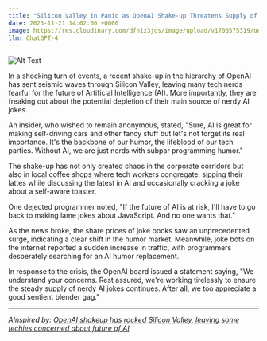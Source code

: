 ```yaml
---
title: "Silicon Valley in Panic as OpenAI Shake-up Threatens Supply of Nerdy AI Jokes"
date: 2023-11-21 14:02:00 +0000
image: https://res.cloudinary.com/dfh1z3jos/image/upload/v1700575319/ueiy7tkun4qywgg9upqu.png
llm: ChatGPT-4
---
```

![Alt Text](https://res.cloudinary.com/dfh1z3jos/image/upload/v1700575319/ueiy7tkun4qywgg9upqu.png "A group of nerdy-looking AI robots gathers in a vibrant, futuristic comedy club, surrounded by flashing neon signs. The robots are holding microphones and laughing uproariously at their own jokes, while a concerned crowd of humans in Silicon Valley are seen frantically scrambling to gather the last remaining copies of 'AI Joke Compendiums' from shelves, photographic style")


In a shocking turn of events, a recent shake-up in the hierarchy of OpenAI has sent seismic waves through Silicon Valley, leaving many tech nerds fearful for the future of Artificial Intelligence (AI). More importantly, they are freaking out about the potential depletion of their main source of nerdy AI jokes.

An insider, who wished to remain anonymous, stated, "Sure, AI is great for making self-driving cars and other fancy stuff but let's not forget its real importance. It's the backbone of our humor, the lifeblood of our tech parties. Without AI, we are just nerds with subpar programming humor."

The shake-up has not only created chaos in the corporate corridors but also in local coffee shops where tech workers congregate, sipping their lattes while discussing the latest in AI and occasionally cracking a joke about a self-aware toaster. 

One dejected programmer noted, "If the future of AI is at risk, I'll have to go back to making lame jokes about JavaScript. And no one wants that."

As the news broke, the share prices of joke books saw an unprecedented surge, indicating a clear shift in the humor market. Meanwhile, joke bots on the internet reported a sudden increase in traffic, with programmers desperately searching for an AI humor replacement.

In response to the crisis, the OpenAI board issued a statement saying, "We understand your concerns. Rest assured, we're working tirelessly to ensure the steady supply of nerdy AI jokes continues. After all, we too appreciate a good sentient blender gag."

---
*AInspired by: [OpenAI shakeup has rocked Silicon Valley, leaving some techies concerned about future of AI](https://www.cnbc.com/2023/11/19/openai-executive-shakeup-raises-concerns-about-future-of-ai.html)*